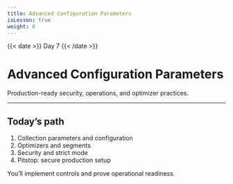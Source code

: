 ```yaml
---
title: Advanced Configuration Parameters
isLesson: true
weight: 8
---
```


{{< date >}} Day 7 {{< /date >}}

# Advanced Configuration Parameters

Production-ready security, operations, and optimizer practices.

---

## Today’s path

1. Collection parameters and configuration
2. Optimizers and segments
3. Security and strict mode
4. Pitstop: secure production setup

You’ll implement controls and prove operational readiness.

